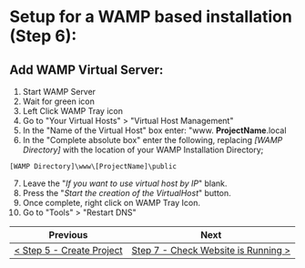 # Setup for a WAMP based installation (Step 6):

## Add WAMP Virtual Server:

1. Start WAMP Server
2. Wait for green icon
3. Left Click WAMP Tray icon
4. Go to &quot;Your Virtual Hosts&quot; > &quot;Virtual Host Management&quot;
5. In the &quot;Name of the Virtual Host&quot; box enter: &quot;www. **ProjectName**.local
6. In the &quot;Complete absolute box&quot; enter the following, replacing _[WAMP Directory]_ with the location of your WAMP Installation Directory;

```
[WAMP Directory]\www\[ProjectName]\public
```

7. Leave the &quot;_If you want to use virtual host by IP_&quot; blank.
8. Press the &quot;_Start the creation of the VirtualHost_&quot; button.
9. Once complete, right click on WAMP Tray Icon.
10. Go to &quot;Tools&quot; > &quot;Restart DNS&quot;

| Previous | Next |
| -------- | ---- |
| [< Step 5 - Create Project ](wamp-5.md) | [Step 7 - Check Website is Running >](wamp-7.md) |
